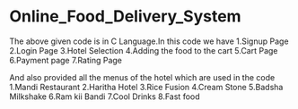 # Online_Food_Delivery_System

The above given code is in C Language.In this code we have 
1.Signup Page
2.Login Page
3.Hotel Selection
4.Adding the food to the cart
5.Cart Page
6.Payment page
7.Rating Page

And also provided all the menus of the hotel which are used in the code 
1.Mandi Restaurant
2.Haritha Hotel
3.Rice Fusion
4.Cream Stone
5.Badsha Milkshake
6.Ram kii Bandi
7.Cool Drinks
8.Fast food




